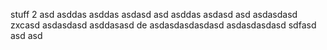 stuff
 2
asd
asddas
asddas
asdasd
asd
asddas
asdasd
asd
asdasdasd
zxcasd
asdasdasd
asddasasd
de
asdasdasdasdasd
asdasdasdasd
sdfasd
asd
asd
